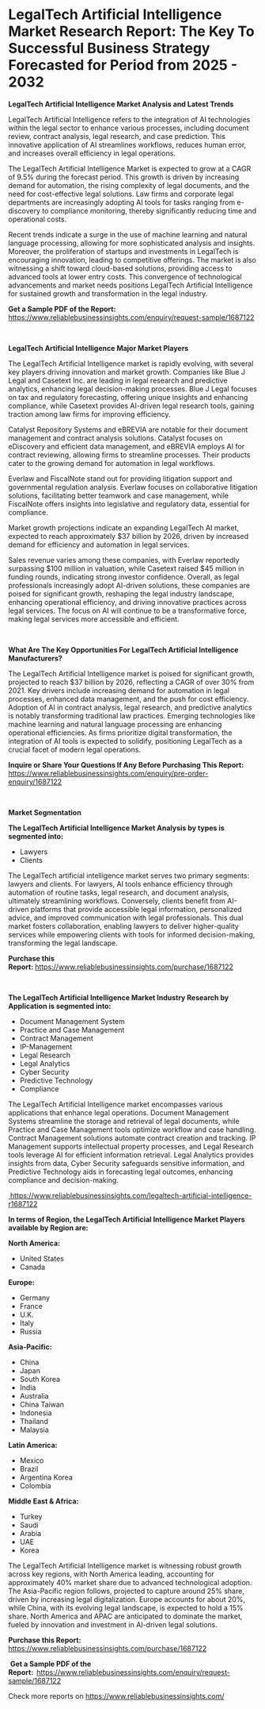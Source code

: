 <p><h1>LegalTech Artificial Intelligence Market Research Report: The Key To Successful Business Strategy Forecasted for Period from 2025 - 2032</h1></p><p><strong>LegalTech Artificial Intelligence Market Analysis and Latest Trends</strong></p>
<p><p>LegalTech Artificial Intelligence refers to the integration of AI technologies within the legal sector to enhance various processes, including document review, contract analysis, legal research, and case prediction. This innovative application of AI streamlines workflows, reduces human error, and increases overall efficiency in legal operations.</p><p>The LegalTech Artificial Intelligence Market is expected to grow at a CAGR of 9.5% during the forecast period. This growth is driven by increasing demand for automation, the rising complexity of legal documents, and the need for cost-effective legal solutions. Law firms and corporate legal departments are increasingly adopting AI tools for tasks ranging from e-discovery to compliance monitoring, thereby significantly reducing time and operational costs.</p><p>Recent trends indicate a surge in the use of machine learning and natural language processing, allowing for more sophisticated analysis and insights. Moreover, the proliferation of startups and investments in LegalTech is encouraging innovation, leading to competitive offerings. The market is also witnessing a shift toward cloud-based solutions, providing access to advanced tools at lower entry costs. This convergence of technological advancements and market needs positions LegalTech Artificial Intelligence for sustained growth and transformation in the legal industry.</p></p>
<p><strong>Get a Sample PDF of the Report:&nbsp;</strong> <a href="https://www.reliablebusinessinsights.com/enquiry/request-sample/1687122?utm_campaign=2268&utm_medium=2&utm_source=Github&utm_content=ia&utm_term=09032025&utm_id=legaltech-artificial-intelligence">https://www.reliablebusinessinsights.com/enquiry/request-sample/1687122</a></p>
<p>&nbsp;</p>
<p><strong>LegalTech Artificial Intelligence Major Market Players</strong></p>
<p><p>The LegalTech Artificial Intelligence market is rapidly evolving, with several key players driving innovation and market growth. Companies like Blue J Legal and Casetext Inc. are leading in legal research and predictive analytics, enhancing legal decision-making processes. Blue J Legal focuses on tax and regulatory forecasting, offering unique insights and enhancing compliance, while Casetext provides AI-driven legal research tools, gaining traction among law firms for improving efficiency.</p><p>Catalyst Repository Systems and eBREVIA are notable for their document management and contract analysis solutions. Catalyst focuses on eDiscovery and efficient data management, and eBREVIA employs AI for contract reviewing, allowing firms to streamline processes. Their products cater to the growing demand for automation in legal workflows.</p><p>Everlaw and FiscalNote stand out for providing litigation support and governmental regulation analysis. Everlaw focuses on collaborative litigation solutions, facilitating better teamwork and case management, while FiscalNote offers insights into legislative and regulatory data, essential for compliance.</p><p>Market growth projections indicate an expanding LegalTech AI market, expected to reach approximately $37 billion by 2026, driven by increased demand for efficiency and automation in legal services. </p><p>Sales revenue varies among these companies, with Everlaw reportedly surpassing $100 million in valuation, while Casetext raised $45 million in funding rounds, indicating strong investor confidence. Overall, as legal professionals increasingly adopt AI-driven solutions, these companies are poised for significant growth, reshaping the legal industry landscape, enhancing operational efficiency, and driving innovative practices across legal services. The focus on AI will continue to be a transformative force, making legal services more accessible and efficient.</p></p>
<p>&nbsp;</p>
<p><strong>What Are The Key Opportunities For LegalTech Artificial Intelligence Manufacturers?</strong></p>
<p><p>The LegalTech Artificial Intelligence market is poised for significant growth, projected to reach $37 billion by 2026, reflecting a CAGR of over 30% from 2021. Key drivers include increasing demand for automation in legal processes, enhanced data management, and the push for cost efficiency. Adoption of AI in contract analysis, legal research, and predictive analytics is notably transforming traditional law practices. Emerging technologies like machine learning and natural language processing are enhancing operational efficiencies. As firms prioritize digital transformation, the integration of AI tools is expected to solidify, positioning LegalTech as a crucial facet of modern legal operations.</p></p>
<p><strong>Inquire or Share Your Questions If Any Before Purchasing This Report:</strong> <a href="https://www.reliablebusinessinsights.com/enquiry/pre-order-enquiry/1687122?utm_campaign=2268&utm_medium=2&utm_source=Github&utm_content=ia&utm_term=09032025&utm_id=legaltech-artificial-intelligence">https://www.reliablebusinessinsights.com/enquiry/pre-order-enquiry/1687122</a></p>
<p>&nbsp;</p>
<p><strong>Market Segmentation</strong></p>
<p><strong>The LegalTech Artificial Intelligence Market Analysis by types is segmented into:</strong></p>
<p><ul><li>Lawyers</li><li>Clients</li></ul></p>
<p><p>The LegalTech artificial intelligence market serves two primary segments: lawyers and clients. For lawyers, AI tools enhance efficiency through automation of routine tasks, legal research, and document analysis, ultimately streamlining workflows. Conversely, clients benefit from AI-driven platforms that provide accessible legal information, personalized advice, and improved communication with legal professionals. This dual market fosters collaboration, enabling lawyers to deliver higher-quality services while empowering clients with tools for informed decision-making, transforming the legal landscape.</p></p>
<p><strong>Purchase this Report:&nbsp;</strong><a href="https://www.reliablebusinessinsights.com/purchase/1687122?utm_campaign=2268&utm_medium=2&utm_source=Github&utm_content=ia&utm_term=09032025&utm_id=legaltech-artificial-intelligence">https://www.reliablebusinessinsights.com/purchase/1687122</a></p>
<p>&nbsp;</p>
<p><strong>The LegalTech Artificial Intelligence Market Industry Research by Application is segmented into:</strong></p>
<p><ul><li>Document Management System</li><li>Practice and Case Management</li><li>Contract Management</li><li>IP-Management</li><li>Legal Research</li><li>Legal Analytics</li><li>Cyber Security</li><li>Predictive Technology</li><li>Compliance</li></ul></p>
<p><p>The LegalTech Artificial Intelligence market encompasses various applications that enhance legal operations. Document Management Systems streamline the storage and retrieval of legal documents, while Practice and Case Management tools optimize workflow and case handling. Contract Management solutions automate contract creation and tracking. IP Management supports intellectual property processes, and Legal Research tools leverage AI for efficient information retrieval. Legal Analytics provides insights from data, Cyber Security safeguards sensitive information, and Predictive Technology aids in forecasting legal outcomes, enhancing compliance and decision-making.</p></p>
<p><a href="https://www.reliablebusinessinsights.com/legaltech-artificial-intelligence-r1687122?utm_campaign=2268&utm_medium=2&utm_source=Github&utm_content=ia&utm_term=09032025&utm_id=legaltech-artificial-intelligence">&nbsp;https://www.reliablebusinessinsights.com/legaltech-artificial-intelligence-r1687122</a></p>
<p><strong>In terms of Region, the LegalTech Artificial Intelligence Market Players available by Region are:</strong></p>
<p>
    <p> <strong> North America: </strong>
        <ul>
            <li>United States</li>
            <li>Canada</li>
        </ul>
        </p> 
    <p> <strong> Europe: </strong>
        <ul>
            <li>Germany</li>
            <li>France</li>
            <li>U.K.</li>
            <li>Italy</li>
            <li>Russia</li>
        </ul>
        </p> 
    <p> <strong> Asia-Pacific: </strong>
        <ul>
            <li>China</li>
            <li>Japan</li>
            <li>South Korea</li>
            <li>India</li>
            <li>Australia</li>
            <li>China Taiwan</li>
            <li>Indonesia</li>
            <li>Thailand</li>
            <li>Malaysia</li>
        </ul>
        </p> 
    <p> <strong> Latin America: </strong>
        <ul>
            <li>Mexico</li>
            <li>Brazil</li>
            <li>Argentina Korea</li>
            <li>Colombia</li>
        </ul>
        </p> 
    <p> <strong> Middle East & Africa: </strong>
        <ul>
            <li>Turkey</li>
            <li>Saudi</li>
            <li>Arabia</li>
            <li>UAE</li>
            <li>Korea</li>
        </ul>
    </p>
    </p>
<p><p>The LegalTech Artificial Intelligence market is witnessing robust growth across key regions, with North America leading, accounting for approximately 40% market share due to advanced technological adoption. The Asia-Pacific region follows, projected to capture around 25% share, driven by increasing legal digitalization. Europe accounts for about 20%, while China, with its evolving legal landscape, is expected to hold a 15% share. North America and APAC are anticipated to dominate the market, fueled by innovation and investment in AI-driven legal solutions.</p></p>
<p><strong>Purchase this Report: </strong><a href="https://www.reliablebusinessinsights.com/purchase/1687122?utm_campaign=2268&utm_medium=2&utm_source=Github&utm_content=ia&utm_term=09032025&utm_id=legaltech-artificial-intelligence">https://www.reliablebusinessinsights.com/purchase/1687122</a></p>
<p>&nbsp;<strong>Get a Sample PDF of the Report:&nbsp;&nbsp;</strong><a href="https://www.reliablebusinessinsights.com/enquiry/request-sample/1687122?utm_campaign=2268&utm_medium=2&utm_source=Github&utm_content=ia&utm_term=09032025&utm_id=legaltech-artificial-intelligence">https://www.reliablebusinessinsights.com/enquiry/request-sample/1687122</a></p>
<p><strong></strong></p>
<p>Check more reports on <a href="https://www.reliablebusinessinsights.com/?utm_campaign=2268&utm_medium=2&utm_source=Github&utm_content=ia&utm_term=09032025&utm_id=legaltech-artificial-intelligence">https://www.reliablebusinessinsights.com/</a></p>